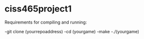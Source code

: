 # ciss465project1

Requirements for compiling and running:

-git clone (yourrepoaddress)
-cd (yourgame)
-make
-./(yourgame)

